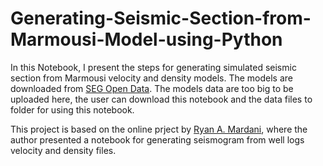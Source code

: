 # Generating-Seismic-Section-from-Marmousi-Model-using-Python
In this Notebook, I present the steps for generating simulated seismic section from Marmousi velocity and density models. The models are downloaded from [SEG Open Data](https://wiki.seg.org/wiki/AGL_Elastic_Marmousi). The models data are too big to be uploaded here, the user can download this notebook and the data files to folder for using this notebook.

This project is based on the online prject by [Ryan A. Mardani](https://towardsdatascience.com/generating-synthetic-seismogram-in-python-519f23f07894), where the author presented a notebook for generating seismogram from well logs velocity and density files.


